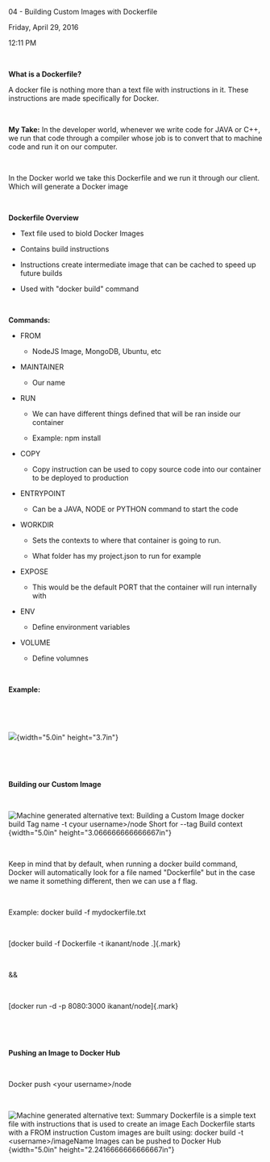 04 - Building Custom Images with Dockerfile

Friday, April 29, 2016

12:11 PM

 

**What is a Dockerfile?**

A docker file is nothing more than a text file with instructions in it. These instructions are made specifically for Docker.

 

**My Take:** In the developer world, whenever we write code for JAVA or C++, we run that code through a compiler whose job is to convert that to machine code and run it on our computer.

 

In the Docker world we take this Dockerfile and we run it through our client. Which will generate a Docker image

 

**Dockerfile Overview**

-   Text file used to biold Docker Images

-   Contains build instructions

-   Instructions create intermediate image that can be cached to speed up future builds

-   Used with \"docker build\" command

 

**Commands:**

-   FROM

    -   NodeJS Image, MongoDB, Ubuntu, etc

-   MAINTAINER

    -   Our name

-   RUN

    -   We can have different things defined that will be ran inside our container

    -   Example: npm install

-   COPY

    -   Copy instruction can be used to copy source code into our container to be deployed to production

-   ENTRYPOINT

    -   Can be a JAVA, NODE or PYTHON command to start the code

-   WORKDIR

    -   Sets the contexts to where that container is going to run.

    -   What folder has my project.json to run for example

-   EXPOSE

    -   This would be the default PORT that the container will run internally with

-   ENV

    -   Define environment variables

-   VOLUME

    -   Define volumnes

 

**Example:**

 

 

![](003_04_-_Building_Custom_Images_with_Dockerfile_000.png){width="5.0in" height="3.7in"}

 

 

**Building our Custom Image**

 

![Machine generated alternative text: Building a Custom Image docker build Tag name -t cyour username\>/node Short for \--tag Build context ](003_04_-_Building_Custom_Images_with_Dockerfile_001.png){width="5.0in" height="3.066666666666667in"}

 

Keep in mind that by default, when running a docker build command, Docker will automatically look for a file named \"Dockerfile\" but in the case we name it something different, then we can use a f flag.

 

Example: docker build -f mydockerfile.txt

 

[docker build -f Dockerfile -t ikanant/node .]{.mark}

 

&&

 

[docker run -d -p 8080:3000 ikanant/node]{.mark}

 

 

**Pushing an Image to Docker Hub**

 

Docker push \<your username\>/node

 

![Machine generated alternative text: Summary Dockerfile is a simple text file with instructions that is used to create an image Each Dockerfile starts with a FROM instruction Custom images are built using: docker build -t \<username\>/imageName Images can be pushed to Docker Hub ](003_04_-_Building_Custom_Images_with_Dockerfile_002.png){width="5.0in" height="2.2416666666666667in"}

